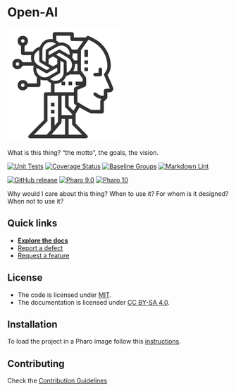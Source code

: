 # Open-AI

![Logo](assets/logo.svg)

What is this thing? “the motto”, the goals, the vision.

[![Unit Tests](https://github.com/pharo-ai/Open-AI/actions/workflows/unit-tests.yml/badge.svg)](https://github.com/pharo-ai/Open-AI/actions/workflows/unit-tests.yml/badge.svg)
[![Coverage Status](https://codecov.io/github/pharo-ai/Open-AI/coverage.svg?branch=release-candidate)](https://codecov.io/gh/pharo-ai/Open-AI/branch/release-candidate)
[![Baseline Groups](https://github.com/pharo-ai/Open-AI/actions/workflows/loading-groups.yml/badge.svg)](https://github.com/pharo-ai/Open-AI/actions/workflows/loading-groups.yml)
[![Markdown Lint](https://github.com/pharo-ai/Open-AI/actions/workflows/markdown-lint.yml/badge.svg)](https://github.com/pharo-ai/Open-AI/actions/workflows/markdown-lint.yml)

[![GitHub release](https://img.shields.io/github/release/pharo-ai/Open-AI.svg)](https://github.com/pharo-ai/Open-AI/releases/latest)
[![Pharo 9.0](https://img.shields.io/badge/Pharo-9.0-informational)](https://pharo.org)
[![Pharo 10](https://img.shields.io/badge/Pharo-10-informational)](https://pharo.org)

Why would I care about this thing? When to use it? For whom is it designed?
When not to use it?

## Quick links

- [**Explore the docs**](docs/README.md)
- [Report a defect](https://github.com/pharo-ai/Open-AI/issues/new?labels=Type%3A+Defect)
- [Request a feature](https://github.com/pharo-ai/Open-AI/issues/new?labels=Type%3A+Feature)

## License

- The code is licensed under [MIT](LICENSE).
- The documentation is licensed under [CC BY-SA 4.0](http://creativecommons.org/licenses/by-sa/4.0/).

## Installation

To load the project in a Pharo image follow this [instructions](docs/how-to/how-to-load-in-pharo.md).

## Contributing

Check the [Contribution Guidelines](CONTRIBUTING.md)
